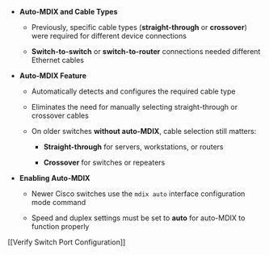 - **Auto-MDIX and Cable Types**
    
    - Previously, specific cable types (**straight-through** or **crossover**) were required for different device connections
        
    - **Switch-to-switch** or **switch-to-router** connections needed different Ethernet cables
    
- **Auto-MDIX Feature**
    
    - Automatically detects and configures the required cable type
        
    - Eliminates the need for manually selecting straight-through or crossover cables
        
    - On older switches **without auto-MDIX**, cable selection still matters:
        
        - **Straight-through** for servers, workstations, or routers
            
        - **Crossover** for switches or repeaters
        
- **Enabling Auto-MDIX**
    
    - Newer Cisco switches use the `mdix auto` interface configuration mode command
        
    - Speed and duplex settings must be set to **auto** for auto-MDIX to function properly

 [[Verify Switch Port Configuration]]
 